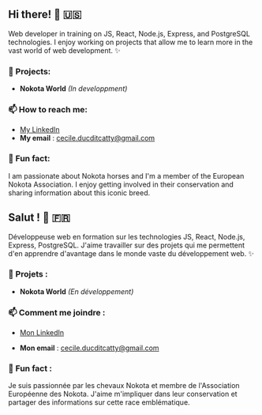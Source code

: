 ##  Hi there! 👋 🇺🇸
Web developer in training on JS, React, Node.js, Express, and PostgreSQL technologies. I enjoy working on projects that allow me to learn more in the vast world of web development. ✨

### 🎯 Projects:

- **Nokota World** *(In developpment)*
  
  

### 📫 How to reach me:

- [My LinkedIn](https://www.linkedin.com/in/c%C3%A9cile-duc-dit-catty/)
- **My email** : cecile.ducditcatty@gmail.com

### 🐎 Fun fact:
I am passionate about Nokota horses and I'm a member of the European Nokota Association. 
I enjoy getting involved in their conservation and sharing information about this iconic breed.

##  Salut ! 👋 🇫🇷
Développeuse web en formation sur les technologies JS, React, Node.js, Express, PostgreSQL. J'aime travailler sur des projets qui me permettent d'en apprendre d'avantage dans le monde vaste du développement web. ✨

### 🎯 Projets :
- **Nokota World** *(En développement)*

### 📫 Comment me joindre :
- [Mon LinkedIn](https://www.linkedin.com/in/c%C3%A9cile-duc-dit-catty/)

- **Mon email** : cecile.ducditcatty@gmail.com

### 🐎 Fun fact : 
Je suis passionnée par les chevaux Nokota et membre de l'Association Européenne des Nokota.
J'aime m'impliquer dans leur conservation et partager des informations sur cette race emblématique.
